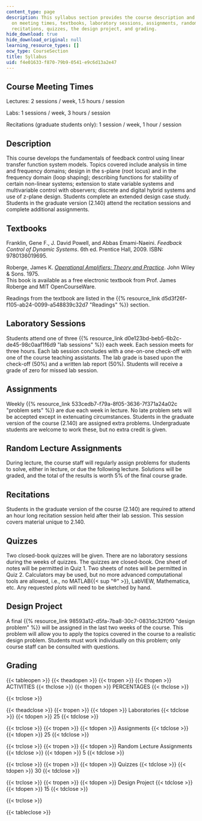 ```yaml
---
content_type: page
description: This syllabus section provides the course description and information
  on meeting times, textbooks, laboratory sessions, assignments, random lecture assignments,
  recitations, quizzes, the design project, and grading.
hide_download: true
hide_download_original: null
learning_resource_types: []
ocw_type: CourseSection
title: Syllabus
uid: f4e01633-f870-79b9-0541-e9c6d13a2e47
---
```


Course Meeting Times
--------------------

Lectures: 2 sessions / week, 1.5 hours / session

Labs: 1 sessions / week, 3 hours / session

Recitations (graduate students only): 1 session / week, 1 hour / session

Description
-----------

This course develops the fundamentals of feedback control using linear transfer function system models. Topics covered include analysis in time and frequency domains; design in the s-plane (root locus) and in the frequency domain (loop shaping); describing functions for stability of certain non-linear systems; extension to state variable systems and multivariable control with observers; discrete and digital hybrid systems and use of z-plane design. Students complete an extended design case study. Students in the graduate version (2.140) attend the recitation sessions and complete additional assignments.

Textbooks
---------

Franklin, Gene F., J. David Powell, and Abbas Emami-Naeini. _Feedback Control of Dynamic Systems_. 6th ed. Prentice Hall, 2009. ISBN: 9780136019695.

Roberge, James K. [_Operational Amplifiers: Theory and Practice_](/courses/res-6-010-electronic-feedback-systems-spring-2013/pages/textbook). John Wiley & Sons. 1975.  
This book is available as a free electronic textbook from Prof. James Roberge and MIT OpenCourseWare.

Readings from the textbook are listed in the {{% resource_link d5d3f26f-f105-ab24-0099-a548839c32d7 "Readings" %}} section.

Laboratory Sessions
-------------------

Students attend one of three {{% resource_link d0e123bd-beb5-6b2c-de45-98c0aaf1f6d9 "lab sessions" %}} each week. Each session meets for three hours. Each lab session concludes with a one-on-one check-off with one of the course teaching assistants. The lab grade is based upon the check-off (50%) and a written lab report (50%). Students will receive a grade of zero for missed lab session.

Assignments
-----------

Weekly {{% resource_link 533cedb7-f79a-8f05-3636-7f371a24a02c "problem sets" %}} are due each week in lecture. No late problem sets will be accepted except in extenuating circumstances. Students in the graduate version of the course (2.140) are assigned extra problems. Undergraduate students are welcome to work these, but no extra credit is given.

Random Lecture Assignments
--------------------------

During lecture, the course staff will regularly assign problems for students to solve, either in lecture, or due the following lecture. Solutions will be graded, and the total of the results is worth 5% of the final course grade.

Recitations
-----------

Students in the graduate version of the course (2.140) are required to attend an hour long recitation session held after their lab session. This session covers material unique to 2.140.

Quizzes
-------

Two closed-book quizzes will be given. There are no laboratory sessions during the weeks of quizzes. The quizzes are closed-book. One sheet of notes will be permitted in Quiz 1. Two sheets of notes will be permitted in Quiz 2. Calculators may be used, but no more advanced computational tools are allowed, i.e., no MATLAB{{< sup "®" >}}, LabVIEW, Mathematica, etc. Any requested plots will need to be sketched by hand.

Design Project
--------------

A final {{% resource_link 98593a12-d5fa-7ba8-30c7-0831dc32f0f0 "design problem" %}} will be assigned in the last two weeks of the course. This problem will allow you to apply the topics covered in the course to a realistic design problem. Students must work individually on this problem; only course staff can be consulted with questions.

Grading
-------

{{< tableopen >}}
{{< theadopen >}}
{{< tropen >}}
{{< thopen >}}
ACTIVITIES
{{< thclose >}}
{{< thopen >}}
PERCENTAGES
{{< thclose >}}

{{< trclose >}}

{{< theadclose >}}
{{< tropen >}}
{{< tdopen >}}
Laboratories
{{< tdclose >}}
{{< tdopen >}}
25
{{< tdclose >}}

{{< trclose >}}
{{< tropen >}}
{{< tdopen >}}
Assignments
{{< tdclose >}}
{{< tdopen >}}
25
{{< tdclose >}}

{{< trclose >}}
{{< tropen >}}
{{< tdopen >}}
Random Lecture Assignments
{{< tdclose >}}
{{< tdopen >}}
5
{{< tdclose >}}

{{< trclose >}}
{{< tropen >}}
{{< tdopen >}}
Quizzes
{{< tdclose >}}
{{< tdopen >}}
30
{{< tdclose >}}

{{< trclose >}}
{{< tropen >}}
{{< tdopen >}}
Design Project
{{< tdclose >}}
{{< tdopen >}}
15
{{< tdclose >}}

{{< trclose >}}

{{< tableclose >}}